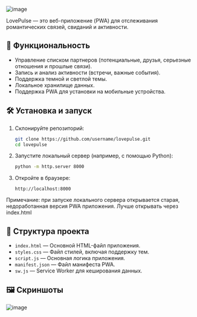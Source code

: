 ![image](https://github.com/user-attachments/assets/d4cee6ba-df9c-48d0-9d27-47a55863a561)

LovePulse — это веб-приложение (PWA) для отслеживания романтических связей, свиданий и активности.

## 🚀 Функциональность
- Управление списком партнеров (потенциальные, друзья, серьезные отношения и прошлые связи).
- Запись и анализ активности (встречи, важные события).
- Поддержка темной и светлой темы.
- Локальное хранилище данных.
- Поддержка PWA для установки на мобильные устройства.

## 🛠️ Установка и запуск
1. Склонируйте репозиторий:
   ```sh
   git clone https://github.com/username/lovepulse.git
   cd lovepulse
   ```
2. Запустите локальный сервер (например, с помощью Python):
   ```sh
   python -m http.server 8000
   ```
3. Откройте в браузере:
   ```
   http://localhost:8000
   ```

Примечание: при запуске локального сервера открывается старая, недоработанная версия PWA приложения. Лучше открывать через index.html

## 📁 Структура проекта
- `index.html` — Основной HTML-файл приложения.
- `styles.css` — Файл стилей, включая поддержку тем.
- `script.js` — Основная логика приложения.
- `manifest.json` — Файл манифеста PWA.
- `sw.js` — Service Worker для кеширования данных.

## 🖼️ Скриншоты
![image](https://github.com/user-attachments/assets/4752b2d3-dfd6-4bf0-85d7-01c1dee8db95)

